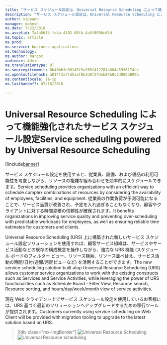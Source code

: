 ```yaml
---
title: "サービス スケジュール設定は、Universal Resource Scheduling によって機能強化されました。"
description: "サービス スケジュール設定は、Universal Resource Scheduling によって機能強化されました。"
author: vippand
manager: mahesh
ms.date: 7/22/2018
ms.assetid: 7a4a5614-fe4a-4392-88fb-4a5f0996c65d
ms.topic: article
ms.prod: 
ms.service: business-applications
ms.technology: 
ms.author: margoc
audience: Admin
ms.translationtype: HT
ms.sourcegitcommit: 0b40bb3c98145f5a260f412701a884a5936174ce
ms.openlocfilehash: a014f3a7fd5aaf0b3d8f27deb84b0c2d886a809b
ms.contentlocale: ja-jp
ms.lasthandoff: 07/18/2018

---
```


#  <a name="service-scheduling-powered-by-universal-resource-scheduling"></a><span data-ttu-id="cdaaa-103">Universal Resource Scheduling によって機能強化されたサービス スケジュール設定</span><span class="sxs-lookup"><span data-stu-id="cdaaa-103">Service scheduling powered by Universal Resource Scheduling</span></span>  


[!include[banner](../../../includes/banner.md)]

<span data-ttu-id="cdaaa-104">サービス スケジュール設定を使用すると、従業員、設備、および備品の利用可能性を考慮しながら、リソースの複雑な組み合わせを効率的にスケジュールできます。</span><span class="sxs-lookup"><span data-stu-id="cdaaa-104">Service scheduling provides organizations with an efficient way to schedule complex combinations of resources by considering the availability of employees, facilities, and equipment.</span></span> <span data-ttu-id="cdaaa-105">従業員の作業負荷が予測可能になることで、サービス品質が改善され、予定を入れ過ぎることもなくなり、顧客やクライアントに対する時間見積の信頼性が確保されます。</span><span class="sxs-lookup"><span data-stu-id="cdaaa-105">It benefits organizations in improving service quality and preventing over-scheduling with predictable workloads for employees, as well as ensuring reliable time estimates for customers and clients.</span></span> 

<span data-ttu-id="cdaaa-106">Universal Resource Scheduling (URS) 上に構築された新しいサービス スケジュール設定ソリューションを使用すれば、顧客サービス組織は、サービスやサービス活動などの既存の構成概念を操作しながら、強力な URS 機能 (スケジュール ボードのフィルター ビュー、リソース検索、リソース並べ替え、サービス活動の時間/日付/週間/月間ビューなど) を活用することができます。</span><span class="sxs-lookup"><span data-stu-id="cdaaa-106">The new service scheduling solution built atop Universal Resource Scheduling (URS) allows customer service organizations to work with the existing constructs such as Services and Service Activities, while leveraging the power of URS functionalities such as Schedule Board - Filter View, Resource search, Resource sorting, and hours/day/week/month view of service activities.</span></span> 

<span data-ttu-id="cdaaa-107">現在 Web クライアント上でサービス スケジュール設定を使用しているお客様には、URS 基づく最新のソリューションへアップグレードするための移行ツールが提供されます。</span><span class="sxs-lookup"><span data-stu-id="cdaaa-107">Customers currently using service scheduling on Web Client will be provided with migration tooling to upgrade to the latest solution based on URS.</span></span>

> [!div class="mx-imgBorder"]
> <span data-ttu-id="cdaaa-108">![Universal Resource Scheduling](media/universal-resource-scheduling.png "Universal Resource Scheduling")</span><span class="sxs-lookup"><span data-stu-id="cdaaa-108">![Universal Resource scheduling](media/universal-resource-scheduling.png "Universal Resource Scheduling")</span></span>

